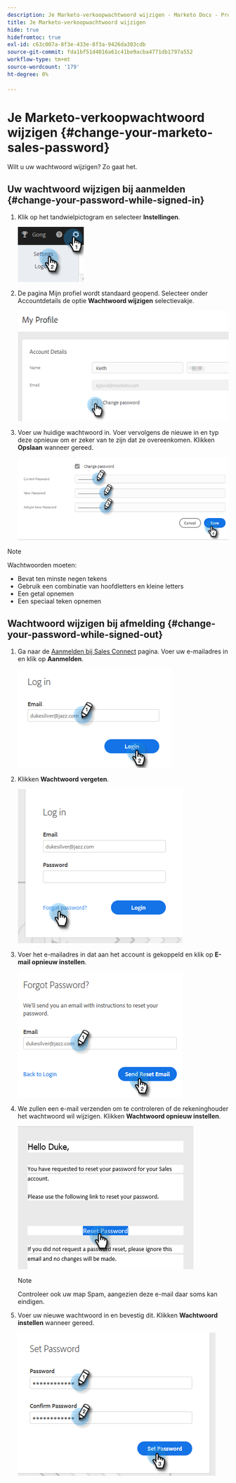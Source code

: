 ```yaml
---
description: Je Marketo-verkoopwachtwoord wijzigen - Marketo Docs - Productdocumentatie
title: Je Marketo-verkoopwachtwoord wijzigen
hide: true
hidefromtoc: true
exl-id: c63c007a-8f3e-433e-8f3a-9426da303cdb
source-git-commit: fda1bf51d4016a61c41be9acba4771db1797a552
workflow-type: tm+mt
source-wordcount: '179'
ht-degree: 0%

---
```


# Je Marketo-verkoopwachtwoord wijzigen {#change-your-marketo-sales-password}

Wilt u uw wachtwoord wijzigen? Zo gaat het.

## Uw wachtwoord wijzigen bij aanmelden {#change-your-password-while-signed-in}

1. Klik op het tandwielpictogram en selecteer **Instellingen**.

   ![](assets/change-your-marketo-sales-password-1.png)

1. De pagina Mijn profiel wordt standaard geopend. Selecteer onder Accountdetails de optie **Wachtwoord wijzigen** selectievakje.

   ![](assets/change-your-marketo-sales-password-2.png)

1. Voer uw huidige wachtwoord in. Voer vervolgens de nieuwe in en typ deze opnieuw om er zeker van te zijn dat ze overeenkomen. Klikken **Opslaan** wanneer gereed.

   ![](assets/change-your-marketo-sales-password-3.png)

>[!NOTE]
>
>Wachtwoorden moeten:
>
>* Bevat ten minste negen tekens
>* Gebruik een combinatie van hoofdletters en kleine letters
>* Een getal opnemen
>* Een speciaal teken opnemen


## Wachtwoord wijzigen bij afmelding {#change-your-password-while-signed-out}

1. Ga naar de [Aanmelden bij Sales Connect](https://toutapp.com/login) pagina. Voer uw e-mailadres in en klik op **Aanmelden**.

   ![](assets/change-your-marketo-sales-password-4.png)

1. Klikken **Wachtwoord vergeten**.

   ![](assets/change-your-marketo-sales-password-5.png)

1. Voer het e-mailadres in dat aan het account is gekoppeld en klik op **E-mail opnieuw instellen**.

   ![](assets/change-your-marketo-sales-password-6.png)

1. We zullen een e-mail verzenden om te controleren of de rekeninghouder het wachtwoord wil wijzigen. Klikken **Wachtwoord opnieuw instellen**.

   ![](assets/change-your-marketo-sales-password-7.png)

   >[!NOTE]
   >
   >Controleer ook uw map Spam, aangezien deze e-mail daar soms kan eindigen.

1. Voer uw nieuwe wachtwoord in en bevestig dit. Klikken **Wachtwoord instellen** wanneer gereed.

   ![](assets/change-your-marketo-sales-password-8.png)
